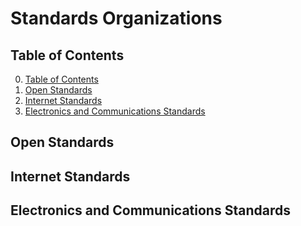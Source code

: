 # Standards Organizations

## Table of Contents

0. [Table of Contents](#table-of-contents)
1. [Open Standards](#open-standards)
2. [Internet Standards](#internet-standards)
3. [Electronics and Communications Standards](#electronics-and-communications-standards)

## Open Standards

## Internet Standards

## Electronics and Communications Standards
